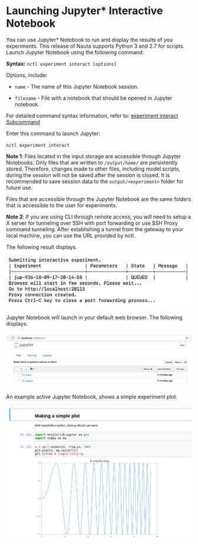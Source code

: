 # Launching Jupyter* Interactive Notebook

You can use Jupyter* Notebook to run and display the results of you experiments. This release of Nauta supports Python 3 and 2.7 for scripts. Launch Jupyter Notebook using the following command:

**Syntax:** `nctl experiment interact [options]`

Options, include:
* `name` - The name of this Jupyter Notebook session. 

* `filename` - File with a notebook that should be opened in Jupyter notebook.

For detailed command syntax information, refer to: [experiment interact Subcommand](experiment.md#interact-Subcommand)

Enter this command to launch Jupyter:

`nctl experiment interact`

**Note 1**: Files located in the input storage are accessible through Jupyter Notebooks.  Only files that are written to `/output/home/` are persistently stored. Therefore, changes made to other files, including model scripts, during the session will not be saved after the session is closed.  It is recommended to save session data to the `output/<experiment>` folder for future use.

Files that are accessible through the Jupyter Notebook are the same folders that is accessible to the user for experiments.

**Note 2**: If you are using CLI through remote access, you will need to setup a X server for tunneling over SSH with port forwarding or use SSH Proxy command tunneling.  After establishing a tunnel from the gateway to your local machine, you can use the URL provided by nctl.

The following result displays.

 ![](images/submit_interactive_exp.png)
  
Jupyter Notebook will launch in your default web browser. The following displays. 

 ![](images/jupyter_dashbd.png)


An example active Jupyter Notebook, shows a simple experiment plot.
 
 ![](images/jupyter_plot.png)
